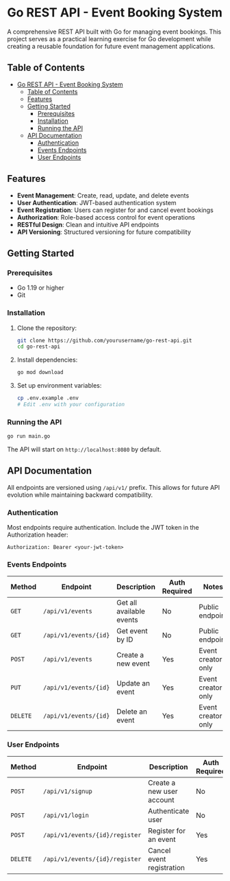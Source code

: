 # Go REST API - Event Booking System

A comprehensive REST API built with Go for managing event bookings. This project serves as a practical learning exercise for Go development while creating a reusable foundation for future event management applications.

## Table of Contents

- [Go REST API - Event Booking System](#go-rest-api---event-booking-system)
  - [Table of Contents](#table-of-contents)
  - [Features](#features)
  - [Getting Started](#getting-started)
    - [Prerequisites](#prerequisites)
    - [Installation](#installation)
    - [Running the API](#running-the-api)
  - [API Documentation](#api-documentation)
    - [Authentication](#authentication)
    - [Events Endpoints](#events-endpoints)
    - [User Endpoints](#user-endpoints)

## Features

- **Event Management**: Create, read, update, and delete events
- **User Authentication**: JWT-based authentication system
- **Event Registration**: Users can register for and cancel event bookings
- **Authorization**: Role-based access control for event operations
- **RESTful Design**: Clean and intuitive API endpoints
- **API Versioning**: Structured versioning for future compatibility

## Getting Started

### Prerequisites

- Go 1.19 or higher
- Git

### Installation

1. Clone the repository:

   ```bash
   git clone https://github.com/yourusername/go-rest-api.git
   cd go-rest-api
   ```

2. Install dependencies:

   ```bash
   go mod download
   ```

3. Set up environment variables:
   ```bash
   cp .env.example .env
   # Edit .env with your configuration
   ```

### Running the API

```bash
go run main.go
```

The API will start on `http://localhost:8080` by default.

## API Documentation

All endpoints are versioned using `/api/v1/` prefix. This allows for future API evolution while maintaining backward compatibility.

### Authentication

Most endpoints require authentication. Include the JWT token in the Authorization header:

```
Authorization: Bearer <your-jwt-token>
```

### Events Endpoints

| Method   | Endpoint              | Description              | Auth Required | Notes              |
| -------- | --------------------- | ------------------------ | ------------- | ------------------ |
| `GET`    | `/api/v1/events`      | Get all available events | No            | Public endpoint    |
| `GET`    | `/api/v1/events/{id}` | Get event by ID          | No            | Public endpoint    |
| `POST`   | `/api/v1/events`      | Create a new event       | Yes           | Event creator only |
| `PUT`    | `/api/v1/events/{id}` | Update an event          | Yes           | Event creator only |
| `DELETE` | `/api/v1/events/{id}` | Delete an event          | Yes           | Event creator only |

### User Endpoints

| Method   | Endpoint                       | Description               | Auth Required | Notes             |
| -------- | ------------------------------ | ------------------------- | ------------- | ----------------- |
| `POST`   | `/api/v1/signup`               | Create a new user account | No            | Returns user data |
| `POST`   | `/api/v1/login`                | Authenticate user         | No            | Returns JWT token |
| `POST`   | `/api/v1/events/{id}/register` | Register for an event     | Yes           | User registration |
| `DELETE` | `/api/v1/events/{id}/register` | Cancel event registration | Yes           | User cancellation |
